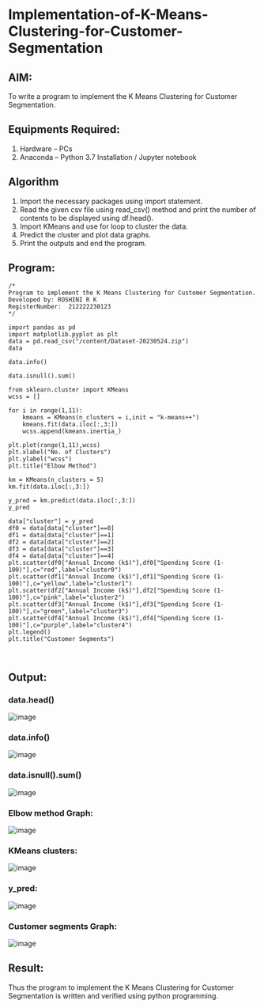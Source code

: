 # Implementation-of-K-Means-Clustering-for-Customer-Segmentation

## AIM:
To write a program to implement the K Means Clustering for Customer Segmentation.

## Equipments Required:
1. Hardware – PCs
2. Anaconda – Python 3.7 Installation / Jupyter notebook

## Algorithm
1. Import the necessary packages using import statement.
2. Read the given csv file using read_csv() method and print the number of contents to be displayed using df.head().
3. Import KMeans and use for loop to cluster the data.
4. Predict the cluster and plot data graphs.
5. Print the outputs and end the program.

## Program:
```
/*
Program to implement the K Means Clustering for Customer Segmentation.
Developed by: ROSHINI R K
RegisterNumber:  212222230123
*/
```
```
import pandas as pd
import matplotlib.pyplot as plt
data = pd.read_csv("/content/Dataset-20230524.zip")
data

data.info()

data.isnull().sum()

from sklearn.cluster import KMeans
wcss = []

for i in range(1,11):
    kmeans = KMeans(n_clusters = i,init = "k-means++")
    kmeans.fit(data.iloc[:,3:])
    wcss.append(kmeans.inertia_)

plt.plot(range(1,11),wcss)
plt.xlabel("No. of Clusters")
plt.ylabel("wcss")
plt.title("Elbow Method")

km = KMeans(n_clusters = 5)
km.fit(data.iloc[:,3:])

y_pred = km.predict(data.iloc[:,3:])
y_pred

data["cluster"] = y_pred
df0 = data[data["cluster"]==0]
df1 = data[data["cluster"]==1]
df2 = data[data["cluster"]==2]
df3 = data[data["cluster"]==3]
df4 = data[data["cluster"]==4]
plt.scatter(df0["Annual Income (k$)"],df0["Spending Score (1-100)"],c="red",label="cluster0")
plt.scatter(df1["Annual Income (k$)"],df1["Spending Score (1-100)"],c="yellow",label="cluster1")
plt.scatter(df2["Annual Income (k$)"],df2["Spending Score (1-100)"],c="pink",label="cluster2")
plt.scatter(df3["Annual Income (k$)"],df3["Spending Score (1-100)"],c="green",label="cluster3")
plt.scatter(df4["Annual Income (k$)"],df4["Spending Score (1-100)"],c="purple",label="cluster4")
plt.legend()
plt.title("Customer Segments")



```

## Output:

### data.head()
![image](https://github.com/SASIDEVIvenaram/Implementation-of-K-Means-Clustering-for-Customer-Segmentation/assets/118707332/9971b429-8cab-4771-8ca6-7838f3c65f4a)

### data.info()
![image](https://github.com/SASIDEVIvenaram/Implementation-of-K-Means-Clustering-for-Customer-Segmentation/assets/118707332/b8095eb8-0052-4960-9131-f86efbcd0a6b)

### data.isnull().sum()
![image](https://github.com/SASIDEVIvenaram/Implementation-of-K-Means-Clustering-for-Customer-Segmentation/assets/118707332/1cba5dd7-add5-4447-a583-f94c3ecb9544)

### Elbow method Graph:
![image](https://github.com/SASIDEVIvenaram/Implementation-of-K-Means-Clustering-for-Customer-Segmentation/assets/118707332/f8672a42-8a36-4533-9b17-211ef3df8d75)

### KMeans clusters:
![image](https://github.com/SASIDEVIvenaram/Implementation-of-K-Means-Clustering-for-Customer-Segmentation/assets/118707332/f9cddd23-2ac6-4224-ae53-36b624aa24c1)

### y_pred:
![image](https://github.com/SASIDEVIvenaram/Implementation-of-K-Means-Clustering-for-Customer-Segmentation/assets/118707332/023e535f-e98e-489a-8282-a19c34f16e0a)

### Customer segments Graph:
![image](https://github.com/SASIDEVIvenaram/Implementation-of-K-Means-Clustering-for-Customer-Segmentation/assets/118707332/8c4b5eb2-29c3-4864-9809-019f3f596331)


## Result:
Thus the program to implement the K Means Clustering for Customer Segmentation is written and verified using python programming.

